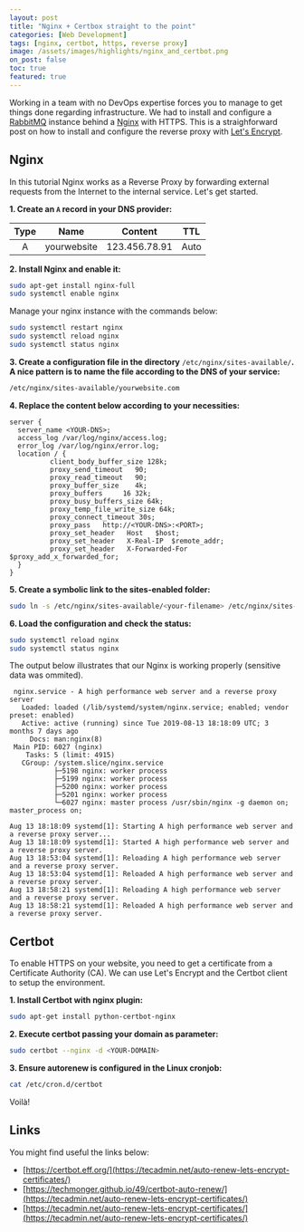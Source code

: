 ```yaml
---
layout: post
title: "Nginx + Certbox straight to the point"
categories: [Web Development]
tags: [nginx, certbot, https, reverse proxy]
image: /assets/images/highlights/nginx_and_certbot.png
on_post: false
toc: true
featured: true
---
```


Working in a team with no DevOps expertise forces you to manage to get things done regarding infrastructure. We had to install and configure a [RabbitMQ](https://www.rabbitmq.com/) instance behind a [Nginx](https://www.nginx.com/) with HTTPS. This is a straighforward post on how to install and configure the reverse proxy with [Let's Encrypt](https://letsencrypt.org).

## Nginx
In this tutorial Nginx works as a Reverse Proxy by forwarding external requests from the Internet to the internal service. Let's get started.

**1. Create an `A` record in your DNS provider:**

| Type |     Name    | Content       | TTL  |
|:----:|:-----------:|---------------|------|
|   A  | yourwebsite | 123.456.78.91 | Auto |


**2. Install Nginx and enable it:**

```bash
sudo apt-get install nginx-full
sudo systemctl enable nginx
```

Manage your nginx instance with the commands below:

```bash
sudo systemctl restart nginx
sudo systemctl reload nginx
sudo systemctl status nginx
```


**3. Create a configuration file in the directory** `/etc/nginx/sites-available/`**. A nice pattern is to name the file according to the DNS of your service:**

```bash
/etc/nginx/sites-available/yourwebsite.com
```


**4. Replace the content below according to your necessities:**

```text
server {
  server_name <YOUR-DNS>;
  access_log /var/log/nginx/access.log;
  error_log /var/log/nginx/error.log;
  location / {
          client_body_buffer_size 128k;
          proxy_send_timeout   90;
          proxy_read_timeout   90;
          proxy_buffer_size    4k;
          proxy_buffers     16 32k;
          proxy_busy_buffers_size 64k;
          proxy_temp_file_write_size 64k;
          proxy_connect_timeout 30s;
          proxy_pass   http://<YOUR-DNS>:<PORT>;
          proxy_set_header   Host   $host;
          proxy_set_header   X-Real-IP  $remote_addr;
          proxy_set_header   X-Forwarded-For $proxy_add_x_forwarded_for;
  }
}
```

**5. Create a symbolic link to the sites-enabled folder:**

```bash
sudo ln -s /etc/nginx/sites-available/<your-filename> /etc/nginx/sites-enabled/<your-filename>
```


**6. Load the configuration and check the status:**

```bash
sudo systemctl reload nginx
sudo systemctl status nginx
```

The output below illustrates that our Nginx is working properly (sensitive data was ommited).

```text
 nginx.service - A high performance web server and a reverse proxy server
   Loaded: loaded (/lib/systemd/system/nginx.service; enabled; vendor preset: enabled)
   Active: active (running) since Tue 2019-08-13 18:18:09 UTC; 3 months 7 days ago
     Docs: man:nginx(8)
 Main PID: 6027 (nginx)
    Tasks: 5 (limit: 4915)
   CGroup: /system.slice/nginx.service
           ├─5198 nginx: worker process
           ├─5199 nginx: worker process
           ├─5200 nginx: worker process
           ├─5201 nginx: worker process
           └─6027 nginx: master process /usr/sbin/nginx -g daemon on; master_process on;

Aug 13 18:18:09 systemd[1]: Starting A high performance web server and a reverse proxy server...
Aug 13 18:18:09 systemd[1]: Started A high performance web server and a reverse proxy server.
Aug 13 18:53:04 systemd[1]: Reloading A high performance web server and a reverse proxy server.
Aug 13 18:53:04 systemd[1]: Reloaded A high performance web server and a reverse proxy server.
Aug 13 18:58:21 systemd[1]: Reloading A high performance web server and a reverse proxy server.
Aug 13 18:58:21 systemd[1]: Reloaded A high performance web server and a reverse proxy server.
```


## Certbot
To enable HTTPS on your website, you need to get a certificate from a Certificate Authority (CA). We can use Let's Encrypt and the Certbot client to setup the environment.


**1. Install Certbot with nginx plugin:**

```bash
sudo apt-get install python-certbot-nginx
```

**2. Execute certbot passing your domain as parameter:**

```bash
sudo certbot --nginx -d <YOUR-DOMAIN>
``` 

**3. Ensure autorenew is configured in the Linux cronjob:**

```bash
cat /etc/cron.d/certbot
```

Voilà!


## Links
You might find useful the links below:

* [https://certbot.eff.org/](https://tecadmin.net/auto-renew-lets-encrypt-certificates/)
* [https://techmonger.github.io/49/certbot-auto-renew/](https://tecadmin.net/auto-renew-lets-encrypt-certificates/)
* [https://tecadmin.net/auto-renew-lets-encrypt-certificates/](https://tecadmin.net/auto-renew-lets-encrypt-certificates/)
